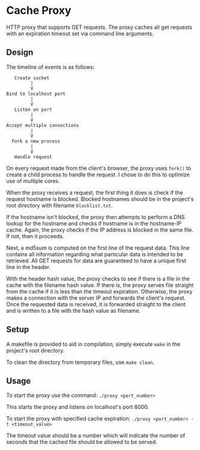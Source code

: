 Cache Proxy
===========

HTTP proxy that supports GET requests. The proxy caches all get requests with an expiration timeout set via command line arguments. 

Design
-----------

The timeline of events is as follows: 

```
   Create socket
         |
         V
Bind to localhost port
         |
         V
   Listen on port 
         |
         V
Accept multiple connections
         |
         V 
  Fork a new process
         |
         V 
   Handle request 
```

On every request made from the client's browser, the proxy uses `fork()` to create a child process to handle the request. I chose to do this to optimize use of multiple cores. 

When the proxy receives a request, the first thing it does is check if the request hostname is blocked. Blocked hostnames should be in the project's root directory with filename `blocklist.txt`. 

If the hostname isn't blocked, the proxy then attempts to perform a DNS lookup for the hostname and checks if hostname is in the hostname-IP cache. Again, the proxy checks if the IP address is blocked in the same file. If not, then it proceeds. 

Next, a md5sum is computed on the first line of the request data. This line contains all information regarding what particular data is intended to be retrieved. All GET requests for data are guaranteed to have a unique first line in the header.

With the header hash value, the proxy checks to see if there is a file in the cache with the filename hash value. If there is, the proxy serves file straight from the cache if it is less than the timeout expiration. Otherwise, the proxy makes a connection with the server IP and forwards the client's request. Once the requested data is received, it is forwarded straight to the client and is written to a file with the hash value as filename. 


Setup
-----------

A makefile is provided to aid in compilation, simply execute `make` in the project's root directory. 

To clean the directory from temporary files, use `make clean`. 

Usage
-----------

To start the proxy use the command: `./proxy <port_number>` 

This starts the proxy and listens on localhost's port 8000. 

To start the proxy with specified cache expiration: `./proxy <port_number> -t <timeout_value>`

The timeout value should be a number which will indicate the number of seconds that the cached file should be allowed to be served. 
